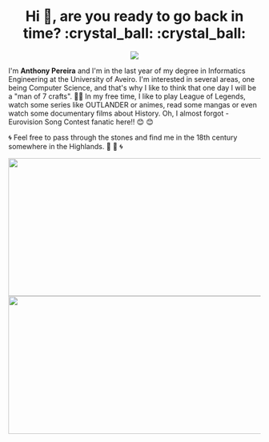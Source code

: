 
<h1 align="center">Hi 👋, are you ready to go back in time? :crystal_ball: :crystal_ball: </h1>
<p align ="center">
<img src="https://i.pinimg.com/originals/eb/2a/59/eb2a5935fae22564f355369f63b2f0bc.gif">
 </p>

I'm **Anthony Pereira** and I'm in the last year of my degree in Informatics Engineering at the University of Aveiro.
I'm interested in several areas, one being Computer Science, and that's why I like to think that one day I will be a "man of 7 crafts". :muscle::muscle:
In my free time, I like to play League of Legends, watch some series like OUTLANDER or animes, read some mangas or even watch some documentary films about History.
Oh, I almost forgot - Eurovision Song Contest fanatic here!! :blush: :blush:


:cyclone: Feel free to pass through the stones and find me in the 18th century somewhere in the Highlands. :sunrise_over_mountains: :sunrise_over_mountains: :cyclone:
<p align = "center">
<img align="left" width="550" height="275" src="https://64.media.tumblr.com/d250258ae97f5a52b41f099ad8ac30d6/8b297cb5193a180f-98/s540x810/4ab20a17ad23a0b9919efd7053b0ffcacff11825.gifv">
<img align="right" width="550" height="275" src="https://64.media.tumblr.com/4f71bf02d563e7b0be5e521ec34d7ad9/8b297cb5193a180f-0f/s500x750/1f7b85dcf18c70cfd53b6344697d2872f60db61a.gifv">
 </p>

<!--
**Anth0nyPereira/Anth0nyPereira** is a ✨ _special_ ✨ repository because its `README.md` (this file) appears on your GitHub profile.

Here are some ideas to get you started:

- 🔭 I’m currently working on ...
- 🌱 I’m currently learning ...
- 👯 I’m looking to collaborate on ...
- 🤔 I’m looking for help with ...
- 💬 Ask me about ...
- 📫 How to reach me: ...
- 😄 Pronouns: ...
- ⚡ Fun fact: ...
-->
